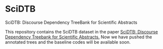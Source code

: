 # SciDTB
SciDTB: Discourse Dependency TreeBank for Scientific Abstracts

This repository contains the SciDTB dataset in the paper [SciDTB: Discourse Dependency Treebank for Scientific Abstracts.](https://arxiv.org/pdf/1806.03653.pdf)
Now we have pushed the annotated trees and the baseline codes will be available soon.
